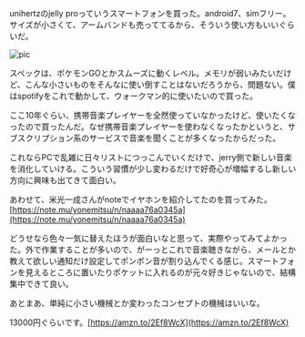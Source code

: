 unihertzのjelly proっていうスマートフォンを買った。android7、simフリー。サイズが小さくて、アームバンドも売っててるから、そういう使い方もいいぐらいだ。

![pic](https://raw.githubusercontent.com/tetsukayama/tetsukayama.github.io/master/_images/b1.png)

スペックは、ポケモンGOとかスムーズに動くレベル。メモリが弱いみたいだけど、こんな小さいものをそんなに使い倒すことはないだろうから、問題ない。僕はspotifyをこれで動かして、ウォークマン的に使いたいので買った。

ここ10年ぐらい、携帯音楽プレイヤーを全然使っていなかったけど、使いたくなったので買ったんだ。なぜ携帯音楽プレイヤーを使わなくなったかというと、サブスクリプション系のサービスで音楽を聞くことが多くなったからだった。

これならPCで乱雑に日々リストにつっこんでいくだけで、jerry側で新しい音楽を消化していける。こういう習慣が少し変わるだけで好奇心が増幅するし新しい方向に興味も出てきて面白い。

あわせて、米光一成さんがnoteでイヤホンを紹介してたのを買ってみた。[https://note.mu/yonemitsu/n/naaaa76a0345a](https://note.mu/yonemitsu/n/naaaa76a0345a)

どうせなら色々一気に替えたほうが面白いなと思って、実際やってみてよかった。外で作業することが多いので、がーっとこれで音楽聴きながら、メールとか教えて欲しい通知だけ設定してポンポン音が割り込んでくる感じ。スマートフォンを見えるところに置いたりポケットに入れるのが元々好きじゃないので、結構集中できて良い。

あとまあ、単純に小さい機械とか変わったコンセプトの機械はいいな。

13000円ぐらいです。[https://amzn.to/2Ef8WcX](https://amzn.to/2Ef8WcX)
